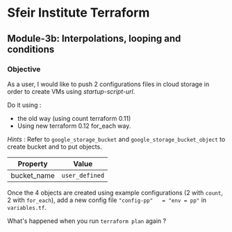 # Sfeir Institute Terraform

## Module-3b: Interpolations, looping and conditions

### Objective

As a user, I would like to push 2 configurations files in cloud storage in order to create VMs using *startup-script-url*.

Do it using :

* the old way (using count terraform 0.11)
* Using new terraform 0.12 for\_each way.

*Hints* : Refer to `google_storage_bucket` and `google_storage_bucket_object` to create bucket and to put objects.

| Property | Value |
| - | - |
| bucket\_name | `user_defined` |

Once the 4 objects are created using example configurations (2 with `count`, 2 with `for_each`), add a new config file `"config-pp"   = "env = pp"` in `variables.tf`.

What's happened when you run `terraform plan` again ?
